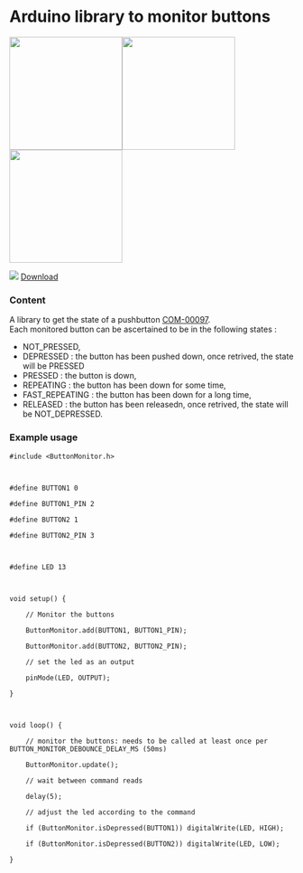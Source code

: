 # Arduino library to monitor buttons #
<img src='http://ardurct.googlecode.com/svn/images/Button.jpg' width='200'><img src='http://ardurct.googlecode.com/svn/images/Button.jpg' width='200'><img src='http://ardurct.googlecode.com/svn/images/Button.jpg' width='200'>

<a href='http://code.google.com/p/ardurct/downloads/list'><img src='http://www.gstatic.com/codesite/ph/images/dl_arrow.gif' /></a> <a href='http://code.google.com/p/ardurct/downloads/list'>Download</a>

<h3>Content</h3>
A library to get the state of a pushbutton <a href='http://www.sparkfun.com/products/97'>COM-00097</a>.<br>
Each monitored button can be ascertained to be in the following states :<br>
<ul><li>NOT_PRESSED,<br>
</li><li>DEPRESSED : the button has been pushed down, once retrived, the state will be PRESSED<br>
</li><li>PRESSED : the button is down,<br>
</li><li>REPEATING : the button has been down for some time,<br>
</li><li>FAST_REPEATING : the button has been down for a long time,<br>
</li><li>RELEASED : the button has been releasedn, once retrived, the state will be NOT_DEPRESSED.</li></ul>

<h3>Example usage</h3>
<pre><code>#include &lt;ButtonMonitor.h&gt;<br>
<br>
#define BUTTON1 0<br>
#define BUTTON1_PIN 2<br>
#define BUTTON2 1<br>
#define BUTTON2_PIN 3<br>
<br>
#define LED 13<br>
<br>
void setup() {<br>
    // Monitor the buttons<br>
    ButtonMonitor.add(BUTTON1, BUTTON1_PIN);<br>
    ButtonMonitor.add(BUTTON2, BUTTON2_PIN);<br>
    // set the led as an output<br>
    pinMode(LED, OUTPUT);<br>
}<br>
<br>
void loop() {<br>
    // monitor the buttons: needs to be called at least once per BUTTON_MONITOR_DEBOUNCE_DELAY_MS (50ms)<br>
    ButtonMonitor.update();<br>
    // wait between command reads<br>
    delay(5);<br>
    // adjust the led according to the command<br>
    if (ButtonMonitor.isDepressed(BUTTON1)) digitalWrite(LED, HIGH);<br>
    if (ButtonMonitor.isDepressed(BUTTON2)) digitalWrite(LED, LOW);<br>
}<br>
</code></pre>